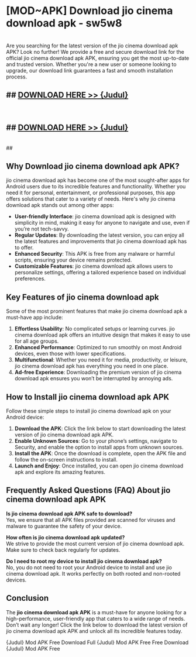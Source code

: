 # [MOD~APK] Download jio cinema download apk - sw5w8 <br>
<br>
Are you searching for the latest version of the jio cinema download apk APK? Look no further! We provide a free and secure download link for the official jio cinema download apk APK, ensuring you get the most up-to-date and trusted version. Whether you're a new user or someone looking to upgrade, our download link guarantees a fast and smooth installation process.


## ##  [DOWNLOAD HERE >> {Judul}](https://geoflix.me/watch.php?title=jio_cinema_download_apk&ref=git)
  <br>

##  ## [DOWNLOAD HERE >> {Judul}](https://geoflix.me/watch.php?title=jio_cinema_download_apk&ref=git)
  <br>
  ##



## Why Download jio cinema download apk APK?

jio cinema download apk has become one of the most sought-after apps for Android users due to its incredible features and functionality. Whether you need it for personal, entertainment, or professional purposes, this app offers solutions that cater to a variety of needs. Here's why jio cinema download apk stands out among other apps:

- **User-friendly Interface**: jio cinema download apk is designed with simplicity in mind, making it easy for anyone to navigate and use, even if you’re not tech-savvy.
- **Regular Updates**: By downloading the latest version, you can enjoy all the latest features and improvements that jio cinema download apk has to offer.
- **Enhanced Security**: This APK is free from any malware or harmful scripts, ensuring your device remains protected.
- **Customizable Features**: jio cinema download apk allows users to personalize settings, offering a tailored experience based on individual preferences.

## Key Features of jio cinema download apk

Some of the most prominent features that make jio cinema download apk a must-have app include:

1. **Effortless Usability**: No complicated setups or learning curves. jio cinema download apk offers an intuitive design that makes it easy to use for all age groups.
2. **Enhanced Performance**: Optimized to run smoothly on most Android devices, even those with lower specifications.
3. **Multifunctional**: Whether you need it for media, productivity, or leisure, jio cinema download apk has everything you need in one place.
4. **Ad-free Experience**: Downloading the premium version of jio cinema download apk ensures you won’t be interrupted by annoying ads.

## How to Install jio cinema download apk APK

Follow these simple steps to install jio cinema download apk on your Android device:

1. **Download the APK**: Click the link below to start downloading the latest version of jio cinema download apk APK.
2. **Enable Unknown Sources**: Go to your phone’s settings, navigate to Security, and enable the option to install apps from unknown sources.
3. **Install the APK**: Once the download is complete, open the APK file and follow the on-screen instructions to install.
4. **Launch and Enjoy**: Once installed, you can open jio cinema download apk and explore its amazing features.

## Frequently Asked Questions (FAQ) About jio cinema download apk APK

**Is jio cinema download apk APK safe to download?**  
Yes, we ensure that all APK files provided are scanned for viruses and malware to guarantee the safety of your device.

**How often is jio cinema download apk updated?**  
We strive to provide the most current version of jio cinema download apk. Make sure to check back regularly for updates.

**Do I need to root my device to install jio cinema download apk?**  
No, you do not need to root your Android device to install and use jio cinema download apk. It works perfectly on both rooted and non-rooted devices.

## Conclusion

The **jio cinema download apk APK** is a must-have for anyone looking for a high-performance, user-friendly app that caters to a wide range of needs. Don’t wait any longer! Click the link below to download the latest version of jio cinema download apk APK and unlock all its incredible features today.

{Judul} Mod APK Free
Download Full {Judul} Mod APK Free
Free Download {Judul} Mod APK Free

